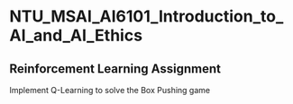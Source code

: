 # NTU_MSAI_AI6101_Introduction_to_AI_and_AI_Ethics
## Reinforcement Learning Assignment
Implement Q-Learning to solve the Box Pushing game
